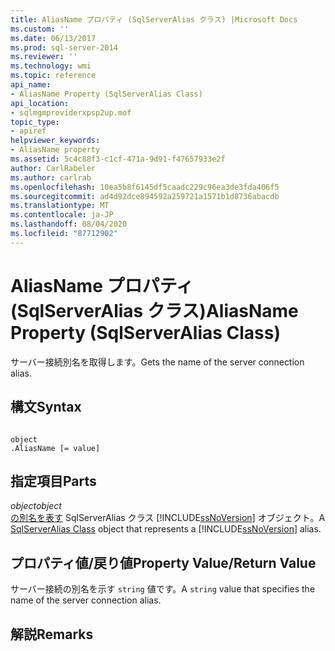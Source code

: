 ```yaml
---
title: AliasName プロパティ (SqlServerAlias クラス) |Microsoft Docs
ms.custom: ''
ms.date: 06/13/2017
ms.prod: sql-server-2014
ms.reviewer: ''
ms.technology: wmi
ms.topic: reference
api_name:
- AliasName Property (SqlServerAlias Class)
api_location:
- sqlmgmproviderxpsp2up.mof
topic_type:
- apiref
helpviewer_keywords:
- AliasName property
ms.assetid: 5c4c88f3-c1cf-471a-9d91-f47657933e2f
author: CarlRabeler
ms.author: carlrab
ms.openlocfilehash: 10ea5b8f6145df5caadc229c96ea3de3fda406f5
ms.sourcegitcommit: ad4d92dce894592a259721a1571b1d8736abacdb
ms.translationtype: MT
ms.contentlocale: ja-JP
ms.lasthandoff: 08/04/2020
ms.locfileid: "87712902"
---
```

# <a name="aliasname-property-sqlserveralias-class"></a><span data-ttu-id="6ee10-102">AliasName プロパティ (SqlServerAlias クラス)</span><span class="sxs-lookup"><span data-stu-id="6ee10-102">AliasName Property (SqlServerAlias Class)</span></span>
  <span data-ttu-id="6ee10-103">サーバー接続別名を取得します。</span><span class="sxs-lookup"><span data-stu-id="6ee10-103">Gets the name of the server connection alias.</span></span>  
  
## <a name="syntax"></a><span data-ttu-id="6ee10-104">構文</span><span class="sxs-lookup"><span data-stu-id="6ee10-104">Syntax</span></span>  
  
```  
  
object  
.AliasName [= value]  
```  
  
## <a name="parts"></a><span data-ttu-id="6ee10-105">指定項目</span><span class="sxs-lookup"><span data-stu-id="6ee10-105">Parts</span></span>  
 <span data-ttu-id="6ee10-106">*object*</span><span class="sxs-lookup"><span data-stu-id="6ee10-106">*object*</span></span>  
 <span data-ttu-id="6ee10-107">[の別名を表す](sqlserveralias-class.md) SqlServerAlias クラス [!INCLUDE[ssNoVersion](../../../includes/ssnoversion-md.md)] オブジェクト。</span><span class="sxs-lookup"><span data-stu-id="6ee10-107">A [SqlServerAlias Class](sqlserveralias-class.md) object that represents a [!INCLUDE[ssNoVersion](../../../includes/ssnoversion-md.md)] alias.</span></span>  
  
## <a name="property-valuereturn-value"></a><span data-ttu-id="6ee10-108">プロパティ値/戻り値</span><span class="sxs-lookup"><span data-stu-id="6ee10-108">Property Value/Return Value</span></span>  
 <span data-ttu-id="6ee10-109">サーバー接続の別名を示す `string` 値です。</span><span class="sxs-lookup"><span data-stu-id="6ee10-109">A `string` value that specifies the name of the server connection alias.</span></span>  
  
## <a name="remarks"></a><span data-ttu-id="6ee10-110">解説</span><span class="sxs-lookup"><span data-stu-id="6ee10-110">Remarks</span></span>  
  
